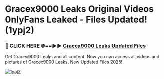 # Gracex9000 Leaks Original Videos 0nlyFans Leaked - Files Updated! (1ypj2)

<h3>🔴 CLICK HERE 🌐==►► <a href="https://tinyurl.com/ms9xzufz" rel="nofollow">Gracex9000 Leaks Updated Files</a></h3>

Get Gracex9000 Leaks and all content. Now you can access all videos and pictures of Gracex9000 Leaks. New Updated Files 2025!

[![1ypj2](https://i.imgur.com/ppqm5kG.gif)](https://tinyurl.com/ms9xzufz)
